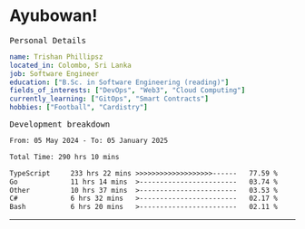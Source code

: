 # Ayubowan!

<samp>Personal Details</samp>

```yaml
name: Trishan Phillipsz
located_in: Colombo, Sri Lanka
job: Software Engineer
education: ["B.Sc. in Software Engineering (reading)"]
fields_of_interests: ["DevOps", "Web3", "Cloud Computing"]
currently_learning: ["GitOps", "Smart Contracts"]
hobbies: ["Football", "Cardistry"]
```

<samp>Development breakdown</samp>

<!--START_SECTION:waka-->

```txt
From: 05 May 2024 - To: 05 January 2025

Total Time: 290 hrs 10 mins

TypeScript     233 hrs 22 mins >>>>>>>>>>>>>>>>>>>------   77.59 %
Go             11 hrs 14 mins  >------------------------   03.74 %
Other          10 hrs 37 mins  >------------------------   03.53 %
C#             6 hrs 32 mins   >------------------------   02.17 %
Bash           6 hrs 20 mins   >------------------------   02.11 %
```

<!--END_SECTION:waka-->

---
